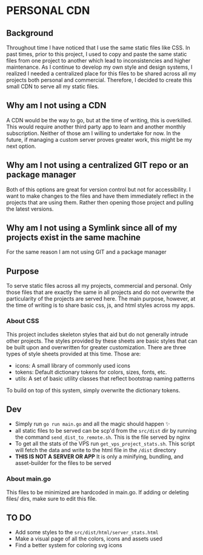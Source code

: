 # PERSONAL CDN

## Background

Throughout time I have noticed that I use the same static files like CSS. In past times, prior to this project, I used to copy and paste the same static files from one project to another which lead to inconsistencies and higher maintenance. As I continue to develop my own style and design systems, I realized I needed a centralized place for this files to be shared across all my projects both personal and commercial. Therefore, I decided to create this small CDN to serve all my static files.

## Why am I not using a CDN

A CDN would be the way to go, but at the time of writing, this is overkilled. This would require another third party app to learn and another monthly subscription. Neither of those am I willing to undertake for now. In the future, if managing a custom server proves greater work, this might be my next option.

## Why am I not using a centralized GIT repo or an package manager

Both of this options are great for version control but not for accessibility. I want to make changes to the files and have them immediately reflect in the projects that are using them. Rather then opening those project and pulling the latest versions.

## Why am I not using a Symlink since all of my projects exist in the same machine

For the same reason I am not using GIT and a package manager

## Purpose

To serve static files across all my projects, commercial and personal. Only those files that are exactly the same in all projects and do not overwrite the particularity of the projects are served here. The main purpose, however, at the time of writing is to share basic css, js, and html styles across my apps.

### About CSS

This project includes skeleton styles that aid but do not generally intrude other projects. The styles provided by these sheets are basic styles that can be built upon and overwritten for greater customization. There are three types of style sheets provided at this time. Those are:

- icons: A small library of commonly used icons
- tokens: Default dictionary tokens for colors, sizes, fonts, etc.
- utils: A set of basic utility classes that reflect bootstrap naming patterns

To build on top of this system, simply overwrite the dictionary tokens.

## Dev

- Simply run `go run main.go` and all the magic should happen ✨
- all static files to be served can be scp'd from the `src/dist` dir by running the command `send_dist_to_remote.sh`. This is the file served by nginx
- To get all the stats of the VPS run `get_vps_project_stats.sh`. This script will fetch the data and write to the html file in the `/dist` directory
- **THIS IS NOT A SERVER OR APP** It is only a minifying, bundling, and asset-builder for the files to be served

### About main.go

This files to be minimized are hardcoded in main.go. If adding or deleting files/ dirs, make sure to edit this file.

## TO DO

- Add some styles to the `src/dist/html/server_stats.html`
- Make a visual page of all the colors, icons and assets used
- Find a better system for coloring svg icons
